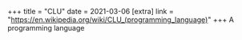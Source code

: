 +++
title = "CLU"
date = 2021-03-06
[extra]
link = "https://en.wikipedia.org/wiki/CLU_(programming_language)"
+++
A programming language

